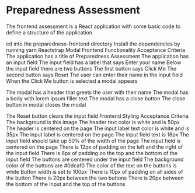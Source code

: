 # Preparedness Assessment
The frontend assessment is a React application with some basic code to define a structure of the application.

cd into the preparedness-frontend directory
Install the dependencies by running yarn
Reactstrap Modal
Frontend Functionality Acceptance Criteria
The application has a title of Preparedness Assessment
The application has an input field
The input field has a label that says Enter your name
Below the input field there are two buttons
The first button says Click Me
The second button says Reset
The user can enter their name in the input field
When the Click Me button is selected a modal appears


The modal has a header that greets the user with their name
The modal has a body with lorem ipsum filler text
The modal has a close button
The close button in modal closes the modal


The Reset button clears the input field
Frontend Styling Acceptance Criteria
The background is this image
The header text color is white and is 50px
The header is centered on the page
The input label text color is white and is 35px
The input label is centered on the page
The input field text is 18px
The input field should take up 50% of the width of the page
The input field is centered on the page
There is 12px of padding on the left and the right of the input field
There is 6px of padding on the top and the bottom of the input field
The buttons are centered under the input field
The background color of the buttons are #0dcaf0
The color of the text on the buttons is white
Button width is set to 100px
There is 10px of padding on all sides of the button
There is 20px between the two buttons
There is 20px between the bottom of the input and the top of the buttons
